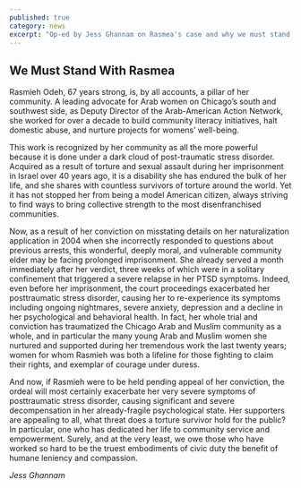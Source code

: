 ```yaml
---
published: true
category: news
excerpt: "Op-ed by Jess Ghannam on Rasmea's case and why we must stand with her"
---
```


## We Must Stand With Rasmea

Rasmieh Odeh, 67 years strong, is, by all accounts, a pillar of her community. A leading advocate for Arab women on Chicago’s south and southwest side, as Deputy Director of the Arab-American Action Network, she worked for over a decade to build community literacy initiatives, halt domestic abuse, and nurture projects for womens’ well-being.
 
This work is recognized by her community as all the more powerful because it is done under a dark cloud of post-traumatic stress disorder. Acquired as a result of torture and sexual assault during her imprisonment in Israel over 40 years ago, it is a disability she has endured the bulk of her life, and she shares with countless survivors of torture around the world. Yet it has not stopped her from being a model American citizen, always striving to find ways to bring collective strength to the most disenfranchised communities.
 
Now, as a result of her conviction on misstating details on her naturalization application in 2004 when she incorrectly responded to questions about previous arrests, this wonderful, deeply moral, and vulnerable community elder may be facing prolonged imprisonment. She already served a month immediately after her verdict, three weeks of which were in a solitary confinement that triggered a severe relapse in her PTSD symptoms. Indeed, even before her imprisonment, the court proceedings exacerbated her posttraumatic stress disorder, causing her to re-experience its symptoms including ongoing nightmares, severe anxiety, depression and a decline in her psychological and behavioral health.  In fact, her whole trial and conviction has traumatized the Chicago Arab and Muslim community as a whole, and in particular the many young Arab and Muslim women she nurtured and supported during her tremendous work the last twenty years; women for whom Rasmieh was both a lifeline for those fighting to claim their rights, and exemplar of courage under duress.

And now, if Rasmieh were to be held pending appeal of her conviction, the ordeal will most certainly exacerbate her very severe symptoms of posttraumatic stress disorder, causing significant and severe decompensation in her already-fragile psychological state. Her supporters are appealing to all, what threat does a torture survivor hold for the public? In particular, one who has dedicated her life to community service and empowerment. Surely, and at the very least, we owe those who have worked so hard to be the truest embodiments of civic duty the benefit of humane leniency and compassion. 

_Jess Ghannam_